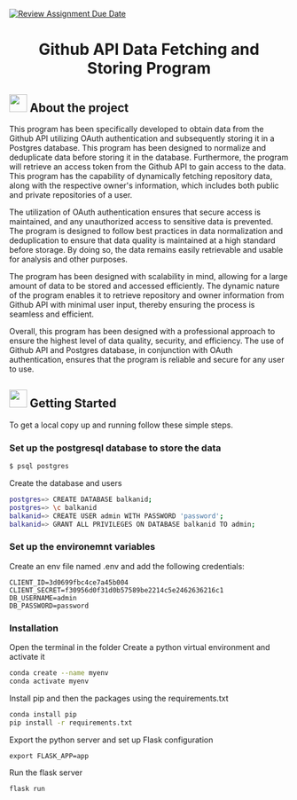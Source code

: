 [![Review Assignment Due Date](https://classroom.github.com/assets/deadline-readme-button-24ddc0f5d75046c5622901739e7c5dd533143b0c8e959d652212380cedb1ea36.svg)](https://classroom.github.com/a/e3nG7TEg)

<h1 align="center">Github API Data Fetching and Storing Program</h1>

## <img src="https://openclipart.org/download/307315/1538154643.svg" width="32" height="32"> About the project
This program has been specifically developed to obtain data from the Github API utilizing OAuth authentication and subsequently storing it in a Postgres database. This program has been designed to normalize and deduplicate data before storing it in the database. Furthermore, the program will retrieve an access token from the Github API to gain access to the data. This program has the capability of dynamically fetching repository data, along with the respective owner's information, which includes both public and private repositories of a user.

The utilization of OAuth authentication ensures that secure access is maintained, and any unauthorized access to sensitive data is prevented. The program is designed to follow best practices in data normalization and deduplication to ensure that data quality is maintained at a high standard before storage. By doing so, the data remains easily retrievable and usable for analysis and other purposes.

The program has been designed with scalability in mind, allowing for a large amount of data to be stored and accessed efficiently. The dynamic nature of the program enables it to retrieve repository and owner information from Github API with minimal user input, thereby ensuring the process is seamless and efficient.

Overall, this program has been designed with a professional approach to ensure the highest level of data quality, security, and efficiency. The use of Github API and Postgres database, in conjunction with OAuth authentication, ensures that the program is reliable and secure for any user to use.

## <img src="https://cdn.iconscout.com/icon/free/png-512/laptop-user-1-1179329.png" width="32" height="32"> Getting Started
To get a local copy up and running follow these simple steps.

### Set up the postgresql database to store the data
```bash
$ psql postgres
```
Create the database and users
```bash
postgres=> CREATE DATABASE balkanid;
postgres=> \c balkanid
balkanid=> CREATE USER admin WITH PASSWORD 'password';
balkanid=> GRANT ALL PRIVILEGES ON DATABASE balkanid TO admin;
```

### Set up the environemnt variables
Create an env file named .env and add the following credentials:
```
CLIENT_ID=3d0699fbc4ce7a45b004
CLIENT_SECRET=f30956d0f31d0b57589be2214c5e2462636216c1
DB_USERNAME=admin
DB_PASSWORD=password
```

### Installation
Open the terminal in the folder 
Create a python virtual environment and activate it
```bash 
conda create --name myenv
conda activate myenv
```
Install pip and then the packages using the requirements.txt
```bash
conda install pip
pip install -r requirements.txt
```
Export the python server and set up Flask configuration
```
export FLASK_APP=app
```
Run the flask server
```
flask run
```
